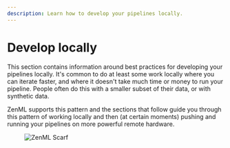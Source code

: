 ```yaml
---
description: Learn how to develop your pipelines locally.
---
```


# Develop locally

This section contains information around best practices for developing your
pipelines locally. It's common to do at least some work locally where you can
iterate faster, and where it doesn't take much time or money to run your
pipeline. People often do this with a smaller subset of their data, or with
synthetic data.

ZenML supports this pattern and the sections that follow guide you through this
pattern of working locally and then (at certain moments) pushing and running
your pipelines on more powerful remote hardware.

<!-- For scarf -->
<figure><img alt="ZenML Scarf" referrerpolicy="no-referrer-when-downgrade" src="https://static.scarf.sh/a.png?x-pxid=f0b4f458-0a54-4fcd-aa95-d5ee424815bc" /></figure>


